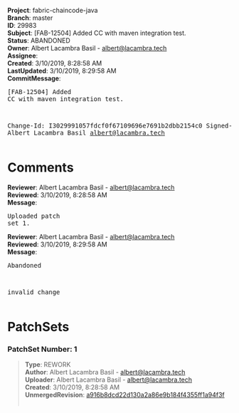 <strong>Project</strong>: fabric-chaincode-java<br><strong>Branch</strong>: master<br><strong>ID</strong>: 29983<br><strong>Subject</strong>: [FAB-12504] Added CC with maven integration test.<br><strong>Status</strong>: ABANDONED<br><strong>Owner</strong>: Albert Lacambra Basil - albert@lacambra.tech<br><strong>Assignee</strong>:<br><strong>Created</strong>: 3/10/2019, 8:28:58 AM<br><strong>LastUpdated</strong>: 3/10/2019, 8:29:58 AM<br><strong>CommitMessage</strong>:<br><pre>[FAB-12504] Added CC with maven integration test.

Change-Id: I3029991057fdcf0f67109696e7691b2dbb2154c0
Signed-off-by: Albert Lacambra Basil <albert@lacambra.tech>
</pre><h1>Comments</h1><strong>Reviewer</strong>: Albert Lacambra Basil - albert@lacambra.tech<br><strong>Reviewed</strong>: 3/10/2019, 8:28:58 AM<br><strong>Message</strong>: <pre>Uploaded patch set 1.</pre><strong>Reviewer</strong>: Albert Lacambra Basil - albert@lacambra.tech<br><strong>Reviewed</strong>: 3/10/2019, 8:29:58 AM<br><strong>Message</strong>: <pre>Abandoned

invalid change</pre><h1>PatchSets</h1><h3>PatchSet Number: 1</h3><blockquote><strong>Type</strong>: REWORK<br><strong>Author</strong>: Albert Lacambra Basil - albert@lacambra.tech<br><strong>Uploader</strong>: Albert Lacambra Basil - albert@lacambra.tech<br><strong>Created</strong>: 3/10/2019, 8:28:58 AM<br><strong>UnmergedRevision</strong>: [a916b8dcd22d130a2a86e9b184f4355ff1a94f3f](https://github.com/hyperledger-gerrit-archive/fabric-chaincode-java/commit/a916b8dcd22d130a2a86e9b184f4355ff1a94f3f)<br><br></blockquote>